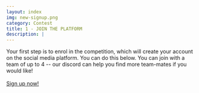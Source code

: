 ```yaml
---
layout: index
img: new-signup.png
category: Contest
title: 1 - JOIN THE PLATFORM
description: |
---
```

  Your first step is to enrol in the competition, which will create your account on the social media platform. You can do this below. You can join with a team of up to 4 -- our discord can help you find more team-mates if you would like!
  <br /><br />
  <a class="btn btn-primary" href="https://discord.gg/pjAA48Tj" role="button">Sign up now!</a>
